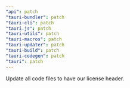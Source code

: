 ```yaml
---
"api": patch
"tauri-bundler": patch
"tauri-cli": patch
"tauri.js": patch
"tauri-utils": patch
"tauri-macros": patch
"tauri-updater": patch
"tauri-build": patch
"tauri-codegen": patch
"tauri": patch
---
```


Update all code files to have our license header.